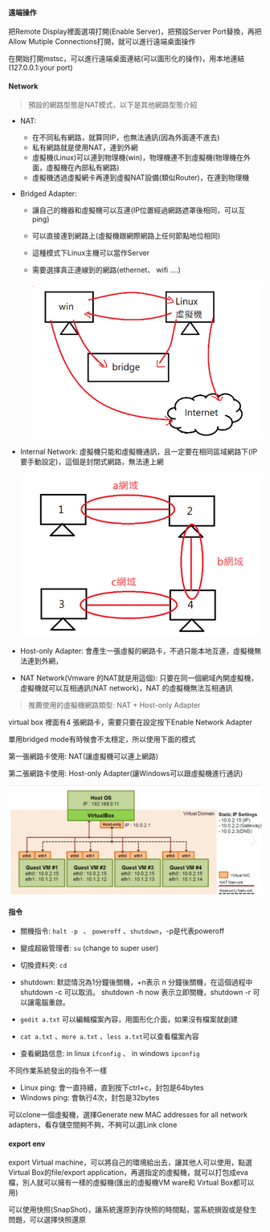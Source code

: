#### 遠端操作

把Remote Display裡面選項打開(Enable Server)，把預設Server Port替換，再把Allow Mutiple Connections打開，就可以進行遠端桌面操作

在開始打開mstsc，可以進行遠端桌面連結(可以圖形化的操作)，用本地連結(127.0.0.1:your port)



#### Network

> 預設的網路型態是NAT模式，以下是其他網路型態介紹

* NAT:

    * 在不同私有網路，就算同IP，也無法通訊(因為外面連不進去)
    * 私有網路就是使用NAT，連到外網
    * 虛擬機(Linux)可以連到物理機(win)，物理機連不到虛擬機(物理機在外面，虛擬機在內部私有網路)
    * 虛擬機透過虛擬網卡再連到虛擬NAT設備(類似Router)，在連到物理機

* Bridged Adapter: 

  * 讓自己的機器和虛擬機可以互連(IP位置經過網路遮罩後相同，可以互ping)

  * 可以直接連到網路上(虛擬機跟網際網路上任何節點地位相同)

  * 這種模式下Linux主機可以當作Server

  * 需要選擇真正連線到的網路(ethernet、 wifi ....)

    ![](picture/BridgeMode.png)

* Internal Network: 虛擬機只能和虛擬機通訊，且一定要在相同區域網路下(IP要手動設定)，這個是封閉式網路，無法連上網

    

    ![](picture/InternalNetwork.png)

* Host-only Adapter: 會產生一張虛擬的網路卡，不過只能本地互連，虛擬機無法連到外網，

* NAT Network(Vmware 的NAT就是用這個): 只要在同一個網域內開虛擬機，虛擬機就可以互相通訊(NAT network)，NAT 的虛擬機無法互相通訊



> 推薦使用的虛擬機網路類型: NAT + Host-only Adapter

virtual box 裡面有4 張網路卡，需要只要在設定按下Enable Network Adapter

單用bridged mode有時候會不太穩定，所以使用下面的模式

第一張網路卡使用: NAT(讓虛擬機可以連上網路)

第二張網路卡使用: Host-only Adapter(讓Windows可以跟虛擬機進行通訊)

![](picture/NAT&HostOnly.png)



#### 指令

* 關機指令: `halt -p ` 、  `poweroff` 、`shutdown`，-p是代表poweroff

* 變成超級管理者: `su` (change to super user)
* 切換資料夾: `cd`

* shutdown: 默認情況為1分鐘後關機，+n表示 n 分鐘後關機，在這個過程中 shutdown -c 可以取消。 shutdown -h now 表示立即關機，shutdown -r 可以讓電腦重啟。
* `gedit a.txt` 可以編輯檔案內容，用圖形化介面，如果沒有檔案就創建
* `cat a.txt` 、`more a.txt` 、`less a.txt`可以查看檔案內容
* 查看網路信息: in linux `ifconfig` 、 in windows `ipconfig`



不同作業系統發出的指令不一樣

* Linux ping: 會一直持續，直到按下ctrl+c，封包是64bytes
* Windows ping: 會執行4次，封包是32bytes







可以clone一個虛擬機，選擇Generate new MAC addresses for all network adapters，看存儲空間夠不夠，不夠可以選Link clone















#### export env



export Virtual machine，可以將自己的環境給出去，讓其他人可以使用，點選Virtual Box的file/export application，再選指定的虛擬機，就可以打包成eva檔，別人就可以擁有一樣的虛擬機(匯出的虛擬機VM ware和 Virtual Box都可以用)



可以使用快照(SnapShot)，讓系統還原到存快照的時間點，當系統損毀或是發生問題，可以選擇快照還原

